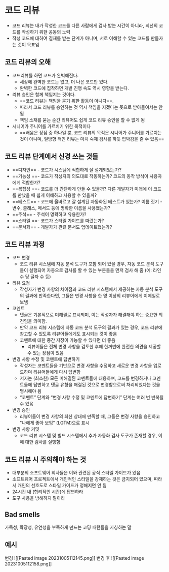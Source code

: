 # 코드 리뷰
- 코드 리뷰는 내가 작성한 코드를 다른 사람에게 검사 받는 시간이 아니라, 최선의 코드를 작성하기 위한 공동의 노력
- 작성 코드에 대하여 결재를 받는 단계가 아니며, 서로 이해할 수 있는 코드를 만들자는 것이 목표임
## 코드 리뷰의 오해
- 코드리뷰를 하면 코드가 완벽해진다.
	- 세상에 완벽한 코드는 없고, 더 나은 코드만 있다.
	- 완벽한 코드에 집착하면 개발 진행 속도 역시 영향을 받는다.
- 리뷰 승인은 함께 책임지는 것이다.
	- ==코드 리뷰는 책임을 묻기 위한 활동이 아니다==.
	- 따라서 코드 리뷰를 승인하는 것 역시 책임을 지겠다는 뜻으로 받아들여서는 안 됨 
	- 책임 소재를 묻는 순간 리뷰어도 쉽게 코드 리뷰 승인을 할 수 없게 됨
- 시니어가 주니어를 가르치기 위한 목적이다
	- ==배움은 장점 중 하나일 뿐, 코드 리뷰의 목적은 시니어가 주니어를 가르치는 것이 아니며, 일방향 적인 리뷰는 마치 숙제 검사를 하듯 압박감을 줄 수 있음==
## 코드 리뷰 단계에서 신경 쓰는 것들
- ==디자인== - 코드가 시스템에 적합하게 잘 설계되었는가? 
- ==기능성 ==- 코드가 작성자의 의도대로 작동하는가? 코드의 동작 방식이 사용자에게 적합한가? 
- ==복잡성 ==- 코드를 더 간단하게 만들 수 있을까? 다른 개발자가 미래에 이 코드를 만났을 때 쉽게 이해하고 사용할 수 있을까? 
- ==테스트== - 코드에 올바르고 잘 설계된 자동화된 테스트가 있는가? 이름 짓기 - 변수, 클래스, 메서드 등에 명확한 이름을 사용했는가? 
- ==주석== - 주석이 명확하고 유용한가? 
- ==스타일 ==- 코드가 스타일 가이드를 따랐는가? 
- ==문서화== - 개발자가 관련 문서도 업데이트했는가? 

## 코드 리뷰 과정
- 코드 변경
	- 코드 리뷰 시스템에 자동 분석 도구가 포함 되어 있을 경우, 자동 코드 분석 도구들이 실행되어 자동으로 검사를 할 수 있는 부분들을 먼저 검사 해 줌 (예: 라인 수 당 글자 수 등)
- 리뷰 요청
	- 작성자가 변경 사항의 차이점과 코드 리뷰 시스템에서 제공하는 자동 분석 도구의 결과에 만족한다면, 그들은 변경 사항을 한 명 이상의 리뷰어에게 이메일로 보냄
- 코멘트
	- 댓글은 기본적으로 미해결로 표시되며, 이는 작성자가 해결해야 하는 중요한 의견임을 의미함.
	- 만약 코드 리뷰 시스템에 자동 코드 분석 도구의 결과가 있는 경우, 코드 리뷰에 참고할 수 있도록 리뷰어들에게도 표시되는 것이 좋음
	- 코멘트에 대한 중간 저장이 가능할 수 있다면 더 좋음
		- 리뷰어들은 전체 변경 사항을 검토한 후에 한꺼번에 완전한 의견을 제공할 수 있는 장점이 있음
- 변경 사항 수정 및 코멘트에 답변하기
	- 작성자는 코멘트들을 기반으로 변경 사항을 수정하고 새로운 변경 사항을 업로드하며 리뷰어들에게 다시 답변함
	- 저자는 (최소한) 모든 미해결된 코멘트들에 대응하며, 코드를 변경하거나 코멘트들에 답변하고 댓글 유형을 해결된 것으로 변경함으로써 처리되었다는 것을 명시해야 됨
	- “코멘트” 단계와 “변경 사항 수정 및 코멘트에 답변하기” 단계는 여러 번 반복될 수 있음
- 변경 승인
	- 리뷰어들이 변경 사항의 최신 상태에 만족할 때, 그들은 변경 사항을 승인하고 "나에게 좋아 보임" (LGTM)으로 표시
- 변경 사항 커밋
	- 코드 리뷰 시스템 및 빌드 시스템에서 추가 자동화 검사 도구가 존재할 경우, 이에 대한 검사를 실행함

## 코드 리뷰 시 주의해야 하는 것
- 대부분의 소프트웨어 회사들은 이와 관련된 공식 스타일 가이드가 있음 
- 소프트웨어 프로젝트에서 개인적인 스타일을 강제하는 것은 금지되어 있으며, 따라서 개인의 선호도로 스타일 가이드가 정해지면 안 됨
- 24시간 내 (합리적인 시간)에 답변하라
- 도구 사용을 방해하지 말아라

## Bad smells
가독성, 확장성, 유연성을 부족하게 만드는 코딩 패턴들을 지칭하는 말

## 예시
변경 
![[Pasted image 20231005112145.png]]
변경 후
![[Pasted image 20231005112158.png]]